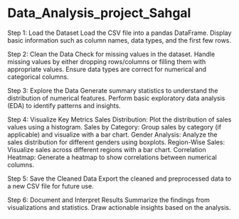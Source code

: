 # Data_Analysis_project_Sahgal
Step 1: Load the Dataset
Load the CSV file into a pandas DataFrame.
Display basic information such as column names, data types, and the first few rows.

Step 2: Clean the Data
Check for missing values in the dataset.
Handle missing values by either dropping rows/columns or filling them with appropriate values.
Ensure data types are correct for numerical and categorical columns.

Step 3: Explore the Data
Generate summary statistics to understand the distribution of numerical features.
Perform basic exploratory data analysis (EDA) to identify patterns and insights.

Step 4: Visualize Key Metrics
Sales Distribution: Plot the distribution of sales values using a histogram.
Sales by Category: Group sales by category (if applicable) and visualize with a bar chart.
Gender Analysis: Analyze the sales distribution for different genders using boxplots.
Region-Wise Sales: Visualize sales across different regions with a bar chart.
Correlation Heatmap: Generate a heatmap to show correlations between numerical columns.

Step 5: Save the Cleaned Data
Export the cleaned and preprocessed data to a new CSV file for future use.

Step 6: Document and Interpret Results
Summarize the findings from visualizations and statistics.
Draw actionable insights based on the analysis.
